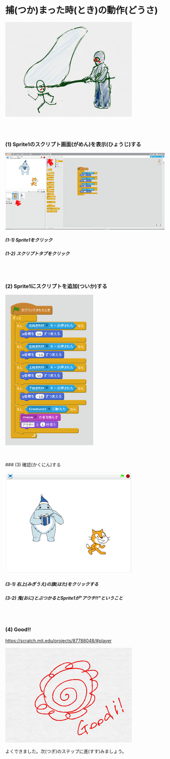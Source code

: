 # 捕(つか)まった時(とき)の動作(どうさ)

![](about.png)

<br>
<br>

### (1) Sprite1のスクリプト画面(がめん)を表示(ひょうじ)する
![](v01.png)
##### (1-1) Sprite1をクリック
##### (1-2) スクリプトタブをクリック
<br>
<br>

### (2) Sprite1にスクリプトを追加(ついか)する

![](vs01.png)

<br>
<br>
### (3) 確認(かくにん)する

![](con01.png)

##### (3-1) 右上(みぎうえ)の旗(はた)をクリックする
##### (3-2) 鬼(おに)とぶつかるとSprite1が"アウチ!!"ということ


<br>
<br>

### (4) Good!!

https://scratch.mit.edu/projects/87788048/#player

![](../good.png)

よくできました。次(つぎ)のステップに進(すす)みましょう。

<br>
<br>